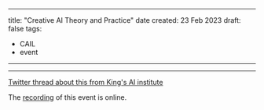 
---
title: "Creative AI Theory and Practice"
date created: 23 Feb 2023
draft: false
tags:
- CAIL
- event
---
---

 [Twitter thread about this from King's AI institute](https://twitter.com/aiatkings/status/1628419338200809472?s=20) 

The [recording](https://youtu.be/xuZsf3ZX7k8) of this event is online.